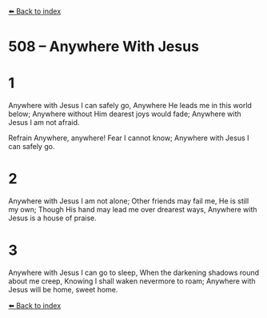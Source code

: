 [⬅️ Back to index](../README.md)

# 508 – Anywhere With Jesus


# 1
Anywhere with Jesus I can safely go,
Anywhere He leads me in this world below;
Anywhere without Him dearest joys would fade;
Anywhere with Jesus I am not afraid.

Refrain
Anywhere, anywhere! Fear I cannot know;
Anywhere with Jesus I can safely go.

# 2
Anywhere with Jesus I am not alone;
Other friends may fail me, He is still my own;
Though His hand may lead me over drearest ways,
Anywhere with Jesus is a house of praise.

# 3
Anywhere with Jesus I can go to sleep,
When the darkening shadows round about me creep,
Knowing I shall waken nevermore to roam;
Anywhere with Jesus will be home, sweet home.

[⬅️ Back to index](../README.md)
